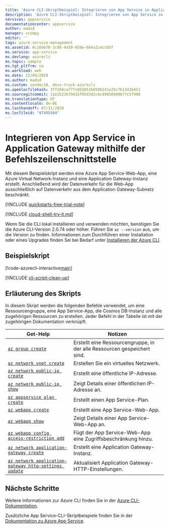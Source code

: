 ```yaml
---
title: 'Azure CLI-Skriptbeispiel: Integrieren von App Service in Application Gateway | Microsoft-Dokumentation'
description: 'Azure CLI-Skriptbeispiel: Integrieren von App Service in Application Gateway'
services: appservice
documentationcenter: appservice
author: madsd
manager: ccompy
editor: ''
tags: azure-service-management
ms.assetid: 6c16d6f8-3c08-4a59-858e-684a2ceccb5f
ms.service: app-service
ms.devlang: azurecli
ms.topic: sample
ms.tgt_pltfrm: na
ms.workload: web
ms.date: 12/09/2019
ms.author: madsd
ms.custom: seodec18, devx-track-azurecli
ms.openlocfilehash: 3ff268ca77fc855853b6506141a25c761341b451
ms.sourcegitcommit: 11e2521679415f05d3d2c4c49858940677c57900
ms.translationtype: HT
ms.contentlocale: de-DE
ms.lasthandoff: 07/31/2020
ms.locfileid: "87495504"
---
```

# <a name="integrate-app-service-with-application-gateway-using-cli"></a>Integrieren von App Service in Application Gateway mithilfe der Befehlszeilenschnittstelle

Mit diesem Beispielskript werden eine Azure App Service-Web-App, eine Azure Virtual Network-Instanz und eine Application Gateway-Instanz erstellt. Anschließend wird der Datenverkehr für die Web-App ausschließlich auf Datenverkehr aus dem Application Gateway-Subnetz beschränkt.

[!INCLUDE [quickstarts-free-trial-note](../../../includes/quickstarts-free-trial-note.md)]

[!INCLUDE [cloud-shell-try-it.md](../../../includes/cloud-shell-try-it.md)]

Wenn Sie die CLI lokal installieren und verwenden möchten, benötigen Sie die Azure CLI-Version 2.0.74 oder höher. Führen Sie `az --version` aus, um die Version zu finden. Informationen zum Durchführen einer Installation oder eines Upgrades finden Sei bei Bedarf unter [Installieren der Azure CLI]( /cli/azure/install-azure-cli).

## <a name="sample-script"></a>Beispielskript

[!code-azurecli-interactive[main](../../../cli_scripts/app-service/integrate-with-app-gateway/integrate-with-app-gateway.sh "Integrate with Application Gateway")]

[!INCLUDE [cli-script-clean-up](../../../includes/cli-script-clean-up.md)]

## <a name="script-explanation"></a>Erläuterung des Skripts

In diesem Skript werden die folgenden Befehle verwendet, um eine Ressourcengruppe, eine App Service-App, die Cosmos DB-Instanz und alle zugehörigen Ressourcen zu erstellen. Jeder Befehl in der Tabelle ist mit der zugehörigen Dokumentation verknüpft.

| Get-Help | Notizen |
|---|---|
| [`az group create`](https://docs.microsoft.com/cli/azure/group?view=azure-cli-latest#az-group-create) | Erstellt eine Ressourcengruppe, in der alle Ressourcen gespeichert sind. |
| [`az network vnet create`](https://docs.microsoft.com/cli/azure/network/vnet?view=azure-cli-latest#az-network-vnet-create) | Erstellen Sie ein virtuelles Netzwerk. |
| [`az network public-ip create`](https://docs.microsoft.com/cli/azure/network/public-ip?view=azure-cli-latest#az-network-public-ip-create) | Erstellt eine öffentliche IP-Adresse. |
| [`az network public-ip show`](https://docs.microsoft.com/cli/azure/network/public-ip?view=azure-cli-latest#az-network-public-ip-show) | Zeigt Details einer öffentlichen IP-Adresse an. |
| [`az appservice plan create`](https://docs.microsoft.com/cli/azure/appservice/plan?view=azure-cli-latest#az-appservice-plan-create) | Erstellt einen App Service-Plan. |
| [`az webapp create`](https://docs.microsoft.com/cli/azure/webapp?view=azure-cli-latest#az-webapp-create) | Erstellt eine App Service-Web-App. |
| [`az webapp show`](https://docs.microsoft.com/cli/azure/webapp?view=azure-cli-latest#az-webapp-show) | Zeigt Details einer App Service-Web-App an. |
| [`az webapp config access-restriction add`](https://docs.microsoft.com/cli/azure/webapp/config/access-restriction?view=azure-cli-latest#az-webapp-config-access-restriction-add) | Fügt der App Service-Web-App eine Zugriffsbeschränkung hinzu. |
| [`az network application-gateway create`](https://docs.microsoft.com/cli/azure/network/application-gateway?view=azure-cli-latest#az-network-application-gateway-create) | Erstellt eine Application Gateway-Instanz. |
| [`az network application-gateway http-settings update`](https://docs.microsoft.com/cli/azure/network/application-gateway/http-settings?view=azure-cli-latest#az-network-application-gateway-http-settings-update) | Aktualisiert Application Gateway-HTTP-Einstellungen. |

## <a name="next-steps"></a>Nächste Schritte

Weitere Informationen zur Azure CLI finden Sie in der [Azure CLI-Dokumentation](https://docs.microsoft.com/cli/azure).

Zusätzliche App Service-CLI-Skriptbeispiele finden Sie in der [Dokumentation zu Azure App Service](../samples-cli.md).
